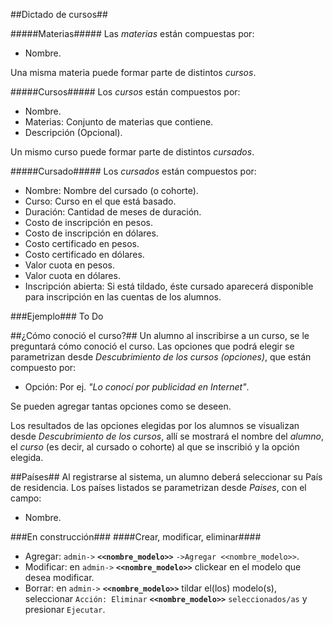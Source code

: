 ##Dictado de cursos##

#####Materias#####
Las *materias* están compuestas por:

* Nombre.

Una misma materia puede formar parte de distintos *cursos*.


#####Cursos#####
Los *cursos* están compuestos por:

* Nombre.
* Materias: Conjunto de materias que contiene.
* Descripción (Opcional).

Un mismo curso puede formar parte de distintos *cursados*.

#####Cursado#####
Los *cursados* están compuestos por:

* Nombre: Nombre del cursado (o cohorte).
* Curso: Curso en el que está basado. 
* Duración: Cantidad de meses de duración.
* Costo de inscripción en pesos.
* Costo de inscripción en dólares.
* Costo certificado en pesos.
* Costo certificado en dólares.
* Valor cuota en pesos.
* Valor cuota en dólares.
* Inscripción abierta: Si está tildado, éste cursado aparecerá 
  disponible para inscripción en las cuentas de los alumnos.

###Ejemplo###
To Do


##¿Cómo conoció el curso?##
Un alumno al inscribirse a un curso, se le preguntará cómo conoció el curso. Las opciones
que podrá elegir se parametrizan desde *Descubrimiento de los cursos (opciones)*, que están compuesto por:

* Opción: Por ej. *"Lo conocí por publicidad en Internet"*.

Se pueden agregar tantas opciones como se deseen.

Los resultados de las opciones elegidas por los alumnos se visualizan desde *Descubrimiento de los cursos*, allí se mostrará el nombre del *alumno*, el  *curso* (es decir, al cursado o cohorte) al que se inscribió y la opción elegida.


##Países##
Al registrarse al sistema, un alumno deberá seleccionar su País de residencia. Los países listados se parametrizan desde *Paises*, con el campo:

* Nombre.
 







###En construcción###
####Crear, modificar, eliminar####
 

* Agregar: `admin->` **`<<nombre_modelo>>`** `->Agregar <<nombre_modelo>>`.
* Modificar: en `admin->` **`<<nombre_modelo>>`** clickear en el modelo que desea modificar.
* Borrar: en `admin->` **`<<nombre_modelo>>`** tildar el(los) modelo(s), seleccionar `Acción: Eliminar` **`<<nombre_modelo>>`** `seleccionados/as` y presionar `Ejecutar`.
